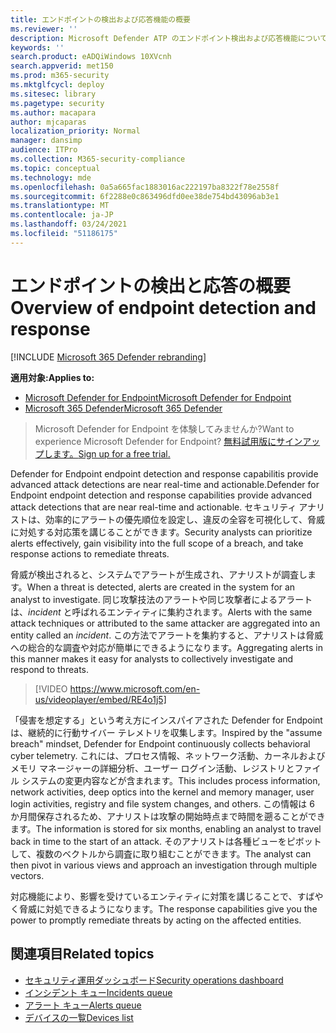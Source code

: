 ```yaml
---
title: エンドポイントの検出および応答機能の概要
ms.reviewer: ''
description: Microsoft Defender ATP のエンドポイント検出および応答機能について説明します。
keywords: ''
search.product: eADQiWindows 10XVcnh
search.appverid: met150
ms.prod: m365-security
ms.mktglfcycl: deploy
ms.sitesec: library
ms.pagetype: security
ms.author: macapara
author: mjcaparas
localization_priority: Normal
manager: dansimp
audience: ITPro
ms.collection: M365-security-compliance
ms.topic: conceptual
ms.technology: mde
ms.openlocfilehash: 0a5a665fac1883016ac222197ba8322f78e2558f
ms.sourcegitcommit: 6f2288e0c863496dfd0ee38de754bd43096ab3e1
ms.translationtype: MT
ms.contentlocale: ja-JP
ms.lasthandoff: 03/24/2021
ms.locfileid: "51186175"
---
```

# <a name="overview-of-endpoint-detection-and-response"></a><span data-ttu-id="ccc45-103">エンドポイントの検出と応答の概要</span><span class="sxs-lookup"><span data-stu-id="ccc45-103">Overview of endpoint detection and response</span></span>

[!INCLUDE [Microsoft 365 Defender rebranding](../../includes/microsoft-defender.md)]


<span data-ttu-id="ccc45-104">**適用対象:**</span><span class="sxs-lookup"><span data-stu-id="ccc45-104">**Applies to:**</span></span>
- [<span data-ttu-id="ccc45-105">Microsoft Defender for Endpoint</span><span class="sxs-lookup"><span data-stu-id="ccc45-105">Microsoft Defender for Endpoint</span></span>](https://go.microsoft.com/fwlink/p/?linkid=2154037)
- [<span data-ttu-id="ccc45-106">Microsoft 365 Defender</span><span class="sxs-lookup"><span data-stu-id="ccc45-106">Microsoft 365 Defender</span></span>](https://go.microsoft.com/fwlink/?linkid=2118804)

> <span data-ttu-id="ccc45-107">Microsoft Defender for Endpoint を体験してみませんか?</span><span class="sxs-lookup"><span data-stu-id="ccc45-107">Want to experience Microsoft Defender for Endpoint?</span></span> [<span data-ttu-id="ccc45-108">無料試用版にサインアップします。</span><span class="sxs-lookup"><span data-stu-id="ccc45-108">Sign up for a free trial.</span></span>](https://www.microsoft.com/microsoft-365/windows/microsoft-defender-atp?ocid=docs-wdatp-exposedapis-abovefoldlink)

<span data-ttu-id="ccc45-109">Defender for Endpoint endpoint detection and response capabilitis provide advanced attack detections are near real-time and actionable.</span><span class="sxs-lookup"><span data-stu-id="ccc45-109">Defender for Endpoint endpoint detection and response capabilities provide advanced attack detections that are near real-time and actionable.</span></span> <span data-ttu-id="ccc45-110">セキュリティ アナリストは、効率的にアラートの優先順位を設定し、違反の全容を可視化して、脅威に対処する対応策を講じることができます。</span><span class="sxs-lookup"><span data-stu-id="ccc45-110">Security analysts can prioritize alerts effectively, gain visibility into the full scope of a breach, and take response actions to remediate threats.</span></span>

<span data-ttu-id="ccc45-111">脅威が検出されると、システムでアラートが生成され、アナリストが調査します。</span><span class="sxs-lookup"><span data-stu-id="ccc45-111">When a threat is detected, alerts are created in the system for an analyst to investigate.</span></span> <span data-ttu-id="ccc45-112">同じ攻撃技法のアラートや同じ攻撃者によるアラートは、_incident_ と呼ばれるエンティティに集約されます。</span><span class="sxs-lookup"><span data-stu-id="ccc45-112">Alerts with the same attack techniques or attributed to the same attacker are aggregated into an entity called an _incident_.</span></span> <span data-ttu-id="ccc45-113">この方法でアラートを集約すると、アナリストは脅威への総合的な調査や対応が簡単にできるようになります。</span><span class="sxs-lookup"><span data-stu-id="ccc45-113">Aggregating alerts in this manner makes it easy for analysts to collectively investigate and respond to threats.</span></span>

>[!VIDEO https://www.microsoft.com/en-us/videoplayer/embed/RE4o1j5]

<span data-ttu-id="ccc45-114">「侵害を想定する」という考え方にインスパイアされた Defender for Endpoint は、継続的に行動サイバー テレメトリを収集します。</span><span class="sxs-lookup"><span data-stu-id="ccc45-114">Inspired by the "assume breach" mindset, Defender for Endpoint continuously collects behavioral cyber telemetry.</span></span> <span data-ttu-id="ccc45-115">これには、プロセス情報、ネットワーク活動、カーネルおよびメモリ マネージャーの詳細分析、ユーザー ログイン活動、レジストリとファイル システムの変更内容などが含まれます。</span><span class="sxs-lookup"><span data-stu-id="ccc45-115">This includes process information, network activities, deep optics into the kernel and memory manager, user login activities, registry and file system changes, and others.</span></span> <span data-ttu-id="ccc45-116">この情報は 6 か月間保存されるため、アナリストは攻撃の開始時点まで時間を遡ることができます。</span><span class="sxs-lookup"><span data-stu-id="ccc45-116">The information is stored for six months, enabling an analyst to travel back in time to the start of an attack.</span></span> <span data-ttu-id="ccc45-117">そのアナリストは各種ビューをピボットして、複数のベクトルから調査に取り組むことができます。</span><span class="sxs-lookup"><span data-stu-id="ccc45-117">The analyst can then pivot in various views and approach an investigation through multiple vectors.</span></span>

<span data-ttu-id="ccc45-118">対応機能により、影響を受けているエンティティに対策を講じることで、すばやく脅威に対処できるようになります。</span><span class="sxs-lookup"><span data-stu-id="ccc45-118">The response capabilities give you the power to promptly remediate threats by acting on the affected entities.</span></span>


## <a name="related-topics"></a><span data-ttu-id="ccc45-119">関連項目</span><span class="sxs-lookup"><span data-stu-id="ccc45-119">Related topics</span></span>
- [<span data-ttu-id="ccc45-120">セキュリティ運用ダッシュボード</span><span class="sxs-lookup"><span data-stu-id="ccc45-120">Security operations dashboard</span></span>](security-operations-dashboard.md)
- [<span data-ttu-id="ccc45-121">インシデント キュー</span><span class="sxs-lookup"><span data-stu-id="ccc45-121">Incidents queue</span></span>](view-incidents-queue.md)
- [<span data-ttu-id="ccc45-122">アラート キュー</span><span class="sxs-lookup"><span data-stu-id="ccc45-122">Alerts queue</span></span>](alerts-queue.md)
- [<span data-ttu-id="ccc45-123">デバイスの一覧</span><span class="sxs-lookup"><span data-stu-id="ccc45-123">Devices list</span></span>](machines-view-overview.md)

